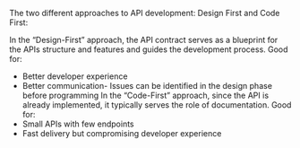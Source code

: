 The two different approaches to API development: Design First and Code First:

In the “Design-First” approach, the API contract serves as a blueprint for the APIs structure and features and guides the development process.
Good for:
- Better developer experience
- Better communication- Issues can be identified in the design phase before programming
In the “Code-First” approach, since the API is already implemented, it typically serves the role of documentation. 
Good for:
- Small APIs with few endpoints
- Fast delivery but compromising developer experience
